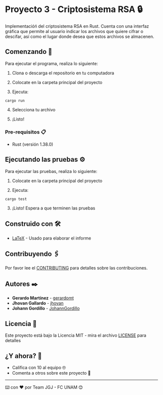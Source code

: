 # Proyecto 3 - Criptosistema RSA :lock:

Implementacióń del criptosistema RSA en Rust. Cuenta con una interfaz gráfica que permite al usuario indicar los archivos que quiere cifrar o descifar, así como el lugar donde desea que estos archivos se almacenen.

## Comenzando 🚀

Para ejecutar el programa, realiza lo siguiente:

1. Clona o descarga el repositorio en tu computadora

2. Colocate en la carpeta principal del proyecto

3. Ejecuta:
```
cargo run
```

4. Selecciona tu archivo

5. ¡Listo!

### Pre-requisitos 📋

* Rust (versión 1.38.0)

## Ejecutando las pruebas ⚙️

Para ejecutar las pruebas, realiza lo siguiente:

1. Colocate en la carpeta principal del proyecto

2. Ejecuta:
```
cargo test
```

3. ¡Listo! Espera a que terminen las pruebas

## Construido con 🛠️

* [LaTeX](https://www.latex-project.org/) - Usado para elaborar el informe

## Contribuyendo 🖇️

Por favor lee el [CONTRIBUTING](CONTRIBUTING.md) para detalles
sobre las contribuciones.

## Autores ✒️

* **Gerardo Martínez** - [gerardomt](https://github.com/gerardomt)
* **Jhovan Gallardo** - [jhovan](https://github.com/jhovan)
* **Johann Gordillo** - [JohannGordillo](https://github.com/JohannGordillo)

## Licencia 📄

Este proyecto está bajo la Licencia MIT - mira el archivo [LICENSE](LICENSE) para detalles

## ¿Y ahora? 🎁

* Califica con 10 al equipo 🤓
* Comenta a otros sobre este proyecto 📢

---
⌨️ con ❤️ por Team JGJ - FC UNAM 😊